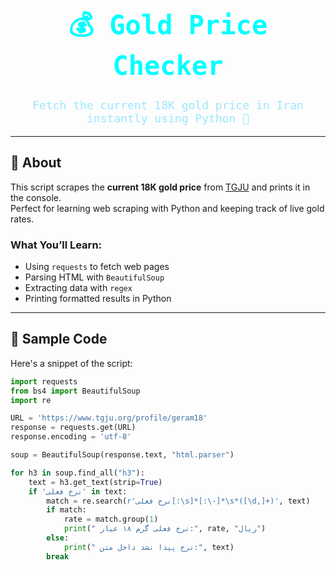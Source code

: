 <div align="center">

<h1 style="font-family:monospace; color:#00FFFF; font-size:42px;">
💰 Gold Price Checker
</h1>

<p style="font-family:monospace; font-size:18px; color:#9be7ff;">
Fetch the current 18K gold price in Iran instantly using Python 🚀
</p>

</div>

---

## 📝 About

This script scrapes the **current 18K gold price** from [TGJU](https://www.tgju.org/profile/geram18) and prints it in the console.  
Perfect for learning web scraping with Python and keeping track of live gold rates.

### What You’ll Learn:
- Using `requests` to fetch web pages  
- Parsing HTML with `BeautifulSoup`  
- Extracting data with `regex`  
- Printing formatted results in Python  

---

## 📄 Sample Code

Here's a snippet of the script:

```python
import requests
from bs4 import BeautifulSoup
import re

URL = 'https://www.tgju.org/profile/geram18'
response = requests.get(URL)
response.encoding = 'utf-8'

soup = BeautifulSoup(response.text, "html.parser")

for h3 in soup.find_all("h3"):
    text = h3.get_text(strip=True)
    if 'نرخ فعلی' in text:
        match = re.search(r'نرخ فعلی[:\s]*[:\-]*\s*([\d,]+)', text)
        if match:
            rate = match.group(1)
            print(" نرخ فعلی گرم ۱۸ عیار:", rate, "ریال")
        else:
            print(" نرخ پیدا نشد داخل متن:", text)
        break
